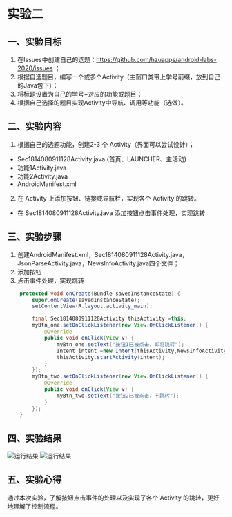 # 实验二
## 一、实验目标 #

1. 在Issues中创建自己的选题：https://github.com/hzuapps/android-labs-2020/issues ；
2. 根据自选题目，编写一个或多个Activity（主窗口类带上学号前缀，放到自己的Java包下）；
3. 将标题设置为自己的学号+对应的功能或题目；
4. 根据自己选择的题目实现Activity中导航、调用等功能（选做）。

## 二、实验内容 #

1. 根据自己的选题功能，创建2-3 个 Activity（界面可以尝试设计）；
- Sec1814080911128Activity.java (首页、LAUNCHER、主活动)
- 功能1Activity.java
- 功能2Activity.java
- AndroidManifest.xml
2. 在 Activity 上添加按钮、链接或导航栏，实现各个 Activity 的跳转。
- 在 Sec1814080911128Activity.java 添加按钮点击事件处理，实现跳转

## 三、实验步骤 #

1. 创建AndroidManifest.xml，Sec1814080911128Activity.java，JsonParseActivity.java，NewsInfoActivity.java四个文件；
2. 添加按钮
3. 点击事件处理，实现跳转

```java
    protected void onCreate(Bundle savedInstanceState) {
        super.onCreate(savedInstanceState);
        setContentView(R.layout.activity_main);

		final Sec1814080911128Activity thisActivity =this;
        myBtn_one.setOnClickListener(new View.OnClickListener() {
            @Override
            public void onClick(View v) {
                myBtn_one.setText("按钮1已被点击，即将跳转");
				Intent intent =new Intent(thisActivity,NewsInfoActivity.class);
				thisActivity.startActivity(intent);
            }
        });
        myBtn_two.setOnClickListener(new View.OnClickListener() {
            @Override
            public void onClick(View v) {
                myBtn_two.setText("按钮2已被点击，不跳转");
            }
        });
    }
```

## 四、实验结果 #

![运行结果](https://github.com/Jadore147258369/android-labs-2020/blob/master/students/sec1814080911128/lab/lab2-1.png)
![运行结果](https://github.com/Jadore147258369/android-labs-2020/blob/master/students/sec1814080911128/lab/lab2-2.png)
## 五、实验心得 #
通过本次实验，了解按钮点击事件的处理以及实现了各个 Activity 的跳转，更好地理解了控制流程。